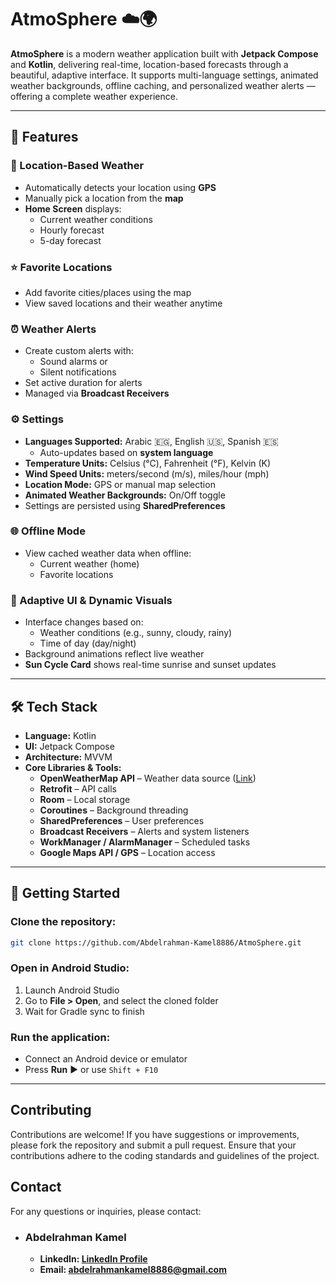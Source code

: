 
# AtmoSphere ☁️🌍

**AtmoSphere** is a modern weather application built with **Jetpack Compose** and **Kotlin**, delivering real-time, location-based forecasts through a beautiful, adaptive interface. It supports multi-language settings, animated weather backgrounds, offline caching, and personalized weather alerts — offering a complete weather experience.

---

## 🌟 Features

### 📍 Location-Based Weather
- Automatically detects your location using **GPS**
- Manually pick a location from the **map**
- **Home Screen** displays:
  - Current weather conditions
  - Hourly forecast
  - 5-day forecast

### ⭐ Favorite Locations
- Add favorite cities/places using the map
- View saved locations and their weather anytime

### ⏰ Weather Alerts
- Create custom alerts with:
  - Sound alarms or
  - Silent notifications
- Set active duration for alerts
- Managed via **Broadcast Receivers**

### ⚙️ Settings
- **Languages Supported:** Arabic 🇪🇬, English 🇺🇸, Spanish 🇪🇸  
  - Auto-updates based on **system language**
- **Temperature Units:** Celsius (°C), Fahrenheit (°F), Kelvin (K)
- **Wind Speed Units:** meters/second (m/s), miles/hour (mph)
- **Location Mode:** GPS or manual map selection
- **Animated Weather Backgrounds:** On/Off toggle
- Settings are persisted using **SharedPreferences**

### 🌐 Offline Mode
- View cached weather data when offline:
  - Current weather (home)
  - Favorite locations

### 🎨 Adaptive UI & Dynamic Visuals
- Interface changes based on:
  - Weather conditions (e.g., sunny, cloudy, rainy)
  - Time of day (day/night)
- Background animations reflect live weather
- **Sun Cycle Card** shows real-time sunrise and sunset updates

---

## 🛠️ Tech Stack

- **Language:** Kotlin
- **UI:** Jetpack Compose
- **Architecture:** MVVM
- **Core Libraries & Tools:**
  - **OpenWeatherMap API** – Weather data source ([Link](https://openweathermap.org/api))
  - **Retrofit** – API calls
  - **Room** – Local storage
  - **Coroutines** – Background threading
  - **SharedPreferences** – User preferences
  - **Broadcast Receivers** – Alerts and system listeners
  - **WorkManager / AlarmManager** – Scheduled tasks
  - **Google Maps API / GPS** – Location access

---

## 🚀 Getting Started

### Clone the repository:
```bash
git clone https://github.com/Abdelrahman-Kamel8886/AtmoSphere.git
```

### Open in Android Studio:
1. Launch Android Studio
2. Go to **File > Open**, and select the cloned folder
3. Wait for Gradle sync to finish

### Run the application:
- Connect an Android device or emulator
- Press **Run** ▶️ or use `Shift + F10`

---

## Contributing
Contributions are welcome! If you have suggestions or improvements, please fork the repository and submit a pull request. Ensure that your contributions adhere to the coding standards and guidelines of the project.

## Contact
For any questions or inquiries, please contact:
- ### Abdelrahman Kamel
  - **LinkedIn: [LinkedIn Profile](www.linkedin.com/in/abdelrahman-kamel-7a7457200)**
  - **Email: abdelrahmankamel8886@gmail.com**
